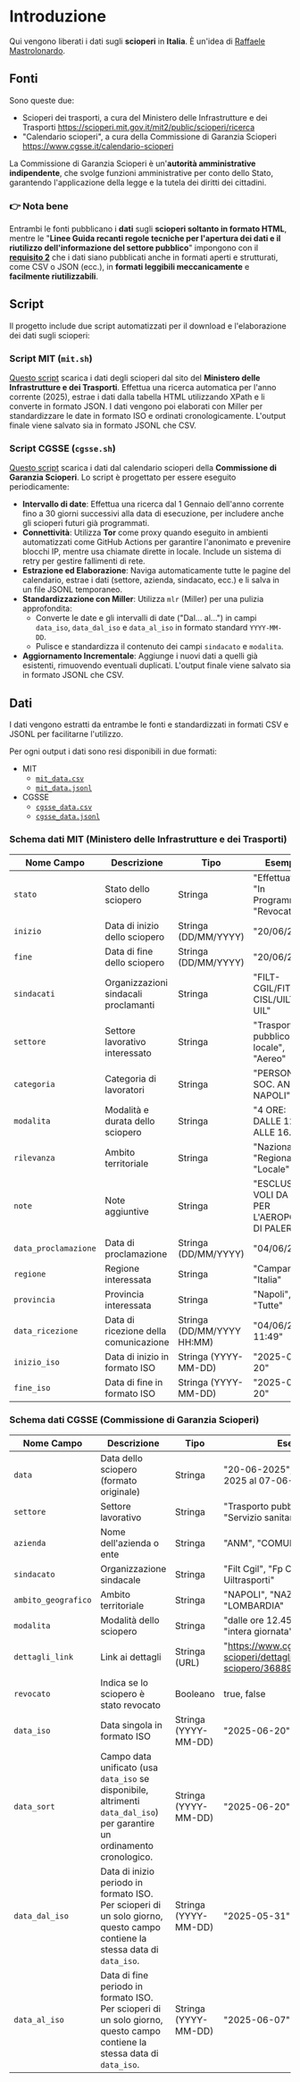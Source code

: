 # Introduzione

Qui vengono liberati i dati sugli **scioperi** in **Italia**. È un'idea di [Raffaele Mastrolonardo](https://www.linkedin.com/in/mastrolonardo/).

## Fonti

Sono queste due:

- Scioperi dei trasporti, a cura del Ministero delle Infrastrutture e dei Trasporti <https://scioperi.mit.gov.it/mit2/public/scioperi/ricerca>
- "Calendario scioperi", a cura della Commissione di Garanzia Scioperi <https://www.cgsse.it/calendario-scioperi>

La Commissione di Garanzia Scioperi è un'**autorità amministrative indipendente**, che svolge funzioni amministrative per conto dello Stato, garantendo l'applicazione della legge e la tutela dei diritti dei cittadini.

### 👉 Nota bene

Entrambi le fonti pubblicano i **dati** sugli **scioperi soltanto in formato HTML**, mentre le "**Linee Guida recanti regole tecniche per l'apertura dei dati e il riutilizzo dell'informazione del settore pubblico**" impongono con il [**requisito 2**](https://ondata.github.io/linee-guida-opendata/capitolo-4.html#req-2) che i dati siano pubblicati anche in formati aperti e strutturati, come CSV o JSON (ecc.), in **formati leggibili meccanicamente** e **facilmente riutilizzabili**.

## Script

Il progetto include due script automatizzati per il download e l'elaborazione dei dati sugli scioperi:

### Script MIT (`mit.sh`)

[Questo script](scripts/mit.sh) scarica i dati degli scioperi dal sito del **Ministero delle Infrastrutture e dei Trasporti**. Effettua una ricerca automatica per l'anno corrente (2025), estrae i dati dalla tabella HTML utilizzando XPath e li converte in formato JSON. I dati vengono poi elaborati con Miller per standardizzare le date in formato ISO e ordinati cronologicamente. L'output finale viene salvato sia in formato JSONL che CSV.

### Script CGSSE (`cgsse.sh`)

[Questo script](scripts/cgsse.sh) scarica i dati dal calendario scioperi della **Commissione di Garanzia Scioperi**. Lo script è progettato per essere eseguito periodicamente:

- **Intervallo di date**: Effettua una ricerca dal 1 Gennaio dell'anno corrente fino a 30 giorni successivi alla data di esecuzione, per includere anche gli scioperi futuri già programmati.
- **Connettività**: Utilizza **Tor** come proxy quando eseguito in ambienti automatizzati come GitHub Actions per garantire l'anonimato e prevenire blocchi IP, mentre usa chiamate dirette in locale. Include un sistema di retry per gestire fallimenti di rete.
- **Estrazione ed Elaborazione**: Naviga automaticamente tutte le pagine del calendario, estrae i dati (settore, azienda, sindacato, ecc.) e li salva in un file JSONL temporaneo.
- **Standardizzazione con Miller**: Utilizza `mlr` (Miller) per una pulizia approfondita:
  - Converte le date e gli intervalli di date ("Dal... al...") in campi `data_iso`, `data_dal_iso` e `data_al_iso` in formato standard `YYYY-MM-DD`.
  - Pulisce e standardizza il contenuto dei campi `sindacato` e `modalita`.
- **Aggiornamento Incrementale**: Aggiunge i nuovi dati a quelli già esistenti, rimuovendo eventuali duplicati. L'output finale viene salvato sia in formato JSONL che CSV.

## Dati

I dati vengono estratti da entrambe le fonti e standardizzati in formati CSV e JSONL per facilitarne l'utilizzo.

Per ogni output i dati sono resi disponibili in due formati:

- MIT
  - [`mit_data.csv`](data/mit/mit_data.csv)
  - [`mit_data.jsonl`](data/mit/mit_data.jsonl)
- CGSSE
  - [`cgsse_data.csv`](data/cgsse/cgsse_data.csv)
  - [`cgsse_data.jsonl`](data/cgsse/cgsse_data.jsonl)

### Schema dati MIT (Ministero delle Infrastrutture e dei Trasporti)

| Nome Campo | Descrizione | Tipo | Esempio |
|------------|-------------|------|---------|
| `stato` | Stato dello sciopero | Stringa | "Effettuato", "In Programma", "Revocato" |
| `inizio` | Data di inizio dello sciopero | Stringa (DD/MM/YYYY) | "20/06/2025" |
| `fine` | Data di fine dello sciopero | Stringa (DD/MM/YYYY) | "20/06/2025" |
| `sindacati` | Organizzazioni sindacali proclamanti | Stringa | "FILT-CGIL/FIT-CISL/UILT-UIL" |
| `settore` | Settore lavorativo interessato | Stringa | "Trasporto pubblico locale", "Aereo" |
| `categoria` | Categoria di lavoratori | Stringa | "PERSONALE SOC. ANM DI NAPOLI" |
| `modalita` | Modalità e durata dello sciopero | Stringa | "4 ORE: DALLE 12.45 ALLE 16.45" |
| `rilevanza` | Ambito territoriale | Stringa | "Nazionale", "Regionale", "Locale" |
| `note` | Note aggiuntive | Stringa | "ESCLUSI I VOLI DA E PER L'AEROPORTO DI PALERMO" |
| `data_proclamazione` | Data di proclamazione | Stringa (DD/MM/YYYY) | "04/06/2025" |
| `regione` | Regione interessata | Stringa | "Campania", "Italia" |
| `provincia` | Provincia interessata | Stringa | "Napoli", "Tutte" |
| `data_ricezione` | Data di ricezione della comunicazione | Stringa (DD/MM/YYYY HH:MM) | "04/06/2025 11:49" |
| `inizio_iso` | Data di inizio in formato ISO | Stringa (YYYY-MM-DD) | "2025-06-20" |
| `fine_iso` | Data di fine in formato ISO | Stringa (YYYY-MM-DD) | "2025-06-20" |

### Schema dati CGSSE (Commissione di Garanzia Scioperi)

| Nome Campo | Descrizione | Tipo | Esempio |
|------------|-------------|------|---------|
| `data` | Data dello sciopero (formato originale) | Stringa | "20-06-2025", "Dal 31-05-2025 al 07-06-2025" |
| `settore` | Settore lavorativo | Stringa | "Trasporto pubblico locale", "Servizio sanitario nazionale" |
| `azienda` | Nome dell'azienda o ente | Stringa | "ANM", "COMUNE DI GENOVA" |
| `sindacato` | Organizzazione sindacale | Stringa | "Filt Cgil", "Fp Cgil, Fit Cisl, Uiltrasporti" |
| `ambito_geografico` | Ambito territoriale | Stringa | "NAPOLI", "NAZIONALE", "LOMBARDIA" |
| `modalita` | Modalità dello sciopero | Stringa | "dalle ore 12.45 alle ore 16.45", "intera giornata" |
| `dettagli_link` | Link ai dettagli | Stringa (URL) | "https://www.cgsse.it/calendario-scioperi/dettaglio-sciopero/368896" |
| `revocato` | Indica se lo sciopero è stato revocato | Booleano | true, false |
| `data_iso` | Data singola in formato ISO | Stringa (YYYY-MM-DD) | "2025-06-20" |
| `data_sort` | Campo data unificato (usa `data_iso` se disponibile, altrimenti `data_dal_iso`) per garantire un ordinamento cronologico. | Stringa (YYYY-MM-DD) | "2025-06-20" |
| `data_dal_iso` | Data di inizio periodo in formato ISO. Per scioperi di un solo giorno, questo campo contiene la stessa data di `data_iso`. | Stringa (YYYY-MM-DD) | "2025-05-31" |
| `data_al_iso` | Data di fine periodo in formato ISO. Per scioperi di un solo giorno, questo campo contiene la stessa data di `data_iso`. | Stringa (YYYY-MM-DD) | "2025-06-07" |
